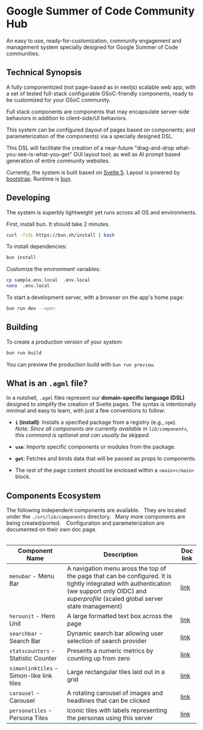 # Google Summer of Code Community Hub

An easy to use, ready-for-customization, community engagement and management system specially designed for Google Summer of Code communities.

## Technical Synopsis

A fully componentized (not page-based as in nextjs) scalable web app, with a set of tested full-stack configurable GSoC-friendly components, ready to be customized for your GSoC community.

Full stack components are components that may encapsulate server-side behaviors in addition to client-side/UI behaviors.

This system can be configured (layout of pages based on components;  and parameterization of the components) via a specially designed DSL.   

This DSL will facilitate the creation of a near-future "drag-and-drop what-you-see-is-what-you-get" GUI layout tool;  as well as AI prompt based generation of entire community websites.

Currently, the system is built based on [Svelte 5](https://github.com/sveltejs/svelte).  Layout is powered by [bootstrap](https://github.com/twbs/bootstrap).  Runtime is [bun](https://github.com/oven-sh/bun).

## Developing

The system is superbly lightweight yet runs across all OS and environments.

First, install bun.   It should take 2 minutes.

```bash
curl -fsSL https://bun.sh/install | bash
```

To install dependencies:

```bash
bun install
```

Customize  the environment variables:

```bash
cp sample.env.local  .env.local
nano  .env.local
```

To start a development server, with a browser on the app's home page:

```bash
bun run dev --open
```

## Building

To create a production version of your system:

```bash
bun run build
```

You can preview the production build with `bun run preview`.

## What is an `.agml` file?

In a nutshell, `.agml` files represent our **domain-specific language (DSL)** designed to simplify the creation of Svelte pages. The syntax is intentionally minimal and easy to learn, with just a few conventions to follow:

- **`i` (install)**: Installs a specified package from a registry (e.g., `npm`).  
  *Note: Since all components are currently available in `lib/components`, this command is optional and can usually be skipped.*

- **`use`**: Imports specific components or modules from the package.

- **`get`**: Fetches and binds data that will be passed as props to components.

- The rest of the page content should be enclosed within a `<main></main>` block.


##  Components Ecosystem

The following independent components are available.&ensp; They are located under the `./src/lib/components` directory.&ensp; Many more components are being created/ported. &ensp;  Configuration and parameterization are documented on their own doc page.
<br/>
<br/>


|Component Name|Description|Doc link|
|------|------|------|
|`menubar` - Menu Bar<br/><br/><br/>|A navigation menu aross the top of the page that can be configured.  It is tightly integrated with authentication (we support only OIDC) and _superprofile_ (scaled global server state management)|[link](./docs/menubar.md)|
|`herounit` -  Hero Unit|A large formatted text box across the page|[link](./docs/herounit.md)|
|`searchbar` - Search Bar|Dynamic search bar allowing user selection of search provider|[link](./docs/searchbar.md)|
|`statscounters` - Statistic Counter|Presents a numeric metrics by counting up from zero|[link](./docs/statscounters.md)|
|`simonlinktiles` - Simon-like link tiles|Large rectangular tiles laid out in a grid|[link](./docs/simonlinktiles.md)|
|`carousel` - Carousel|A rotating carousel of images and headlines that can be clicked|[link](./docs/carousel.md)|
|`personatiles` - Persona Tiles|Iconic tiles with labels representing the personas using this server|[link](./docs/personatiles.md)| 


